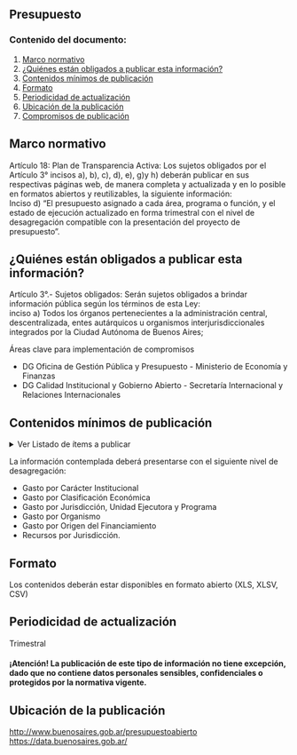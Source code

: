 <h2>Presupuesto</h2> 
<h3>  Contenido del documento: </h3> 
<ol>
 <li><a href="#marco">Marco normativo</a></li>
 <li><a href="#obligados">¿Quiénes están obligados a publicar esta información?</a></li>
 <li><a href="#contenidos">Contenidos mínimos de publicación</a></li>
 <li><a href="#formato">Formato</a></li>
 <li><a href="#perio">Periodicidad de actualización</a></li>
 <li><a href="#ubicacion">Ubicación de la publicación</a></li>
 <li><a href="#compromisos">Compromisos de publicación</a></li>
 
 
</ol>
 
<h2 id="marco">Marco normativo</h2>  
<p>
Artículo 18: Plan de Transparencia Activa: Los sujetos obligados por el Artículo 3° incisos a), b), c), d), e), g)y h) deberán publicar en sus respectivas páginas web, de manera completa y actualizada y en lo posible en formatos abiertos y reutilizables, la siguiente información:
</br>
Inciso d) “El presupuesto asignado a cada área, programa o función, y el estado de ejecución actualizado en forma trimestral con el nivel de desagregación compatible con la presentación del proyecto de presupuesto”.

</p>
<h2 id="obligados"> ¿Quiénes están obligados a publicar esta información?</h2> 
<p>
Artículo 3°.- Sujetos obligados: Serán sujetos obligados a brindar información pública según los términos de esta Ley:
</br>
inciso a) Todos los órganos pertenecientes a la administración central, descentralizada, entes autárquicos u organismos interjurisdiccionales integrados por la Ciudad Autónoma de Buenos Aires;

</p>

<p>Áreas clave para implementación de compromisos
<ul>
<li>DG Oficina de Gestión Pública y Presupuesto - Ministerio de Economía y Finanzas</li>
<li>DG Calidad Institucional y Gobierno Abierto - Secretaría Internacional y Relaciones Internacionales</li>
</ul>
</p>

<h2 id="contenidos"> Contenidos mínimos de publicación </h2> 
<details><summary> Ver Listado de ítems a publicar </summary>
<p>
| ítems |
| ------- |
|	Informe trimestral de ejecución presupuestaria	|
|	Informe de avance del presupuesto con las observaciones presentadas, ejecución presupuestaria de cada jurisdicción y ejecución de las metas físicas comprometidas	|
|	Plan Plurianual de Inversiones correspondiente al Programa General de Acción de Gobierno y al Plan de Inversiones Públicas	|
|	Mensaje y proyecto de presupuesto elaborado por el Poder Ejecutivo	|
|	Ley de Presupuesto de la Administración del Gobierno de la Ciudad Autónoma de Buenos Aires sancionada por la Legislatura	|
|	Presupuesto Consolidado del Sector Público. El mismo contiene:	|
|	Una síntesis del Presupuesto General de la Administración de la CABA	|
|	Los aspectos básicos de los presupuestos de cada una de las empresas y sociedades del Estado.	|
|	La consolidación de los recursos y gastos públicos y su presentación en agregados institucionales útiles para el análisis económico	|
|	Una referencia a los principales proyectos de inversión en ejecución por el Sector Público de la Ciudad de Buenos Aires.	|
|	Detalle de la producción de bienes y servicios y de los recursos humanos que se estiman utilizar, así como la relación de ambos con los recursos financieros.	|
|	Un análisis de los efectos económicos de los recursos y gastos consolidados sobre el resto de la economía.	|
|	El informe de Cuenta de Inversión remitido a la Legislatura de la Ciudad	|
|	El informe de presupuesto ciudadano	|
|	El informe de cierre realizado por la Auditoría General de la CABA	|
|	Los informes del indicador local de transparencia presupuestaria realizado por la Auditoría General de la CABA.	|
|	Cronograma de publicación de los informes antes mencionados.	|
 </p>
 </details>

La información contemplada deberá presentarse con el siguiente nivel de desagregación:
<ul>
<li>Gasto por Carácter Institucional
<li>Gasto por Clasificación Económica 
<li>Gasto por Jurisdicción, Unidad Ejecutora y Programa
<li>Gasto por Organismo
<li>Gasto por Origen del Financiamiento
<li>Recursos por Jurisdicción.
</ul>
</p>


<h2 id="formato"> Formato </h2>
<p>
Los contenidos deberán estar disponibles en formato abierto (XLS, XLSV, CSV)

</p>
<h2 id="perio"> Periodicidad de actualización</h2>
<p>Trimestral</p>

<h4>¡Atención! La publicación de este tipo de información no tiene excepción, dado que no contiene datos personales sensibles, confidenciales o protegidos por la normativa vigente.
</h4>
 

<h2 id="ubicacion"> Ubicación de la publicación</h2>
<p>
<a href="http://www.buenosaires.gob.ar/presupuestoabierto">http://www.buenosaires.gob.ar/presupuestoabierto </a>
 </br>
<a href="https://data.buenosaires.gob.ar/">https://data.buenosaires.gob.ar/ </a>
</p>
